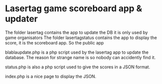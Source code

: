 # Lasertag game scoreboard app & updater

The folder lasertag contains the app to update the DB it is only used by game organisators
The folder lasertagstatus contains the app to display the score, it is the scoreboard app. So the public app

blablaupdate.php is a php script used by the lasertag app to update the database. The reason for strange name is so nobody can accidently find it.

status.php is also a php script used to give the scores in a JSON format.

index.php is a nice page to display the JSON.
